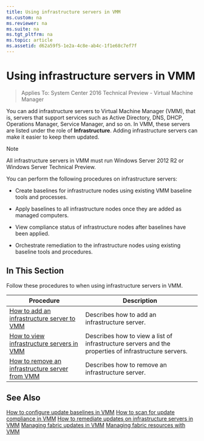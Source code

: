 ```yaml
---
title: Using infrastructure servers in VMM
ms.custom: na
ms.reviewer: na
ms.suite: na
ms.tgt_pltfrm: na
ms.topic: article
ms.assetid: d62a59f5-1e2a-4c8e-ab4c-1f1e68c7ef7f
---
```

# Using infrastructure servers in VMM

>Applies To: System Center 2016 Technical Preview - Virtual Machine Manager

You can add infrastructure servers to Virtual Machine Manager (VMM), that is, servers that support services such as Active Directory, DNS, DHCP, Operations Manager, Service Manager, and so on. In VMM, these servers are listed under the role of **Infrastructure**. Adding infrastructure servers can make it easier to keep them updated.

> [!NOTE]
> All infrastructure servers in VMM must run Windows Server 2012 R2 or Windows Server Technical Preview.

You can perform the following procedures on infrastructure servers:

-   Create baselines for infrastructure nodes using existing VMM baseline tools and processes.

-   Apply baselines to all infrastructure nodes once they are added as managed computers.

-   View compliance status of infrastructure nodes after baselines have been applied.

-   Orchestrate remediation to the infrastructure nodes using existing baseline tools and procedures.

## In This Section
Follow these procedures to when using infrastructure servers in VMM.

|Procedure|Description|
|-------------|---------------|
|[How to add an infrastructure server to VMM](How-to-add-an-infrastructure-server-to-VMM.md)|Describes how to add an infrastructure server.|
|[How to view infrastructure servers in VMM](How-to-view-infrastructure-servers-in-VMM.md)|Describes how to view a list of infrastructure servers and the properties of infrastructure servers.|
|[How to remove an infrastructure server from VMM](How-to-remove-an-infrastructure-server-from-VMM.md)|Describes how to remove an infrastructure server.|

## See Also
[How to configure update baselines in VMM](How-to-configure-update-baselines-in-VMM.md)
[How to scan for update compliance in VMM](How-to-scan-for-update-compliance-in-VMM.md)
[How to remediate updates on infrastructure servers in VMM](How-to-remediate-updates-on-infrastructure-servers-in-VMM.md)
[Managing fabric updates in VMM](Managing-fabric-updates-in-VMM.md)
[Managing fabric resources with VMM](Managing-fabric-resources-with-VMM.md)



